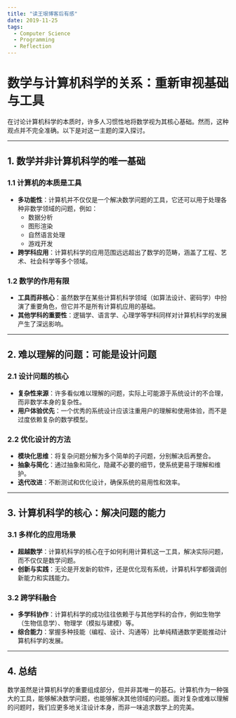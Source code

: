 ```yaml
---
title: "读王垠博客后有感"
date: 2019-11-25
tags:
  - Computer Science
  - Programming
  - Reflection
---
```


# 数学与计算机科学的关系：重新审视基础与工具

在讨论计算机科学的本质时，许多人习惯性地将数学视为其核心基础。然而，这种观点并不完全准确。以下是对这一主题的深入探讨。

---

## 1. 数学并非计算机科学的唯一基础

### 1.1 计算机的本质是工具
- **多功能性**：计算机并不仅仅是一个解决数学问题的工具，它还可以用于处理各种非数学领域的问题，例如：
  - 数据分析
  - 图形渲染
  - 自然语言处理
  - 游戏开发
- **跨学科应用**：计算机科学的应用范围远远超出了数学的范畴，涵盖了工程、艺术、社会科学等多个领域。

### 1.2 数学的作用有限
- **工具而非核心**：虽然数学在某些计算机科学领域（如算法设计、密码学）中扮演了重要角色，但它并不是所有计算机应用的基础。
- **其他学科的重要性**：逻辑学、语言学、心理学等学科同样对计算机科学的发展产生了深远影响。

---

## 2. 难以理解的问题：可能是设计问题

### 2.1 设计问题的核心
- **复杂性来源**：许多看似难以理解的问题，实际上可能源于系统设计的不合理，而非数学本身的复杂性。
- **用户体验优先**：一个优秀的系统设计应该注重用户的理解和使用体验，而不是过度依赖复杂的数学模型。

### 2.2 优化设计的方法
- **模块化思维**：将复杂问题分解为多个简单的子问题，分别解决后再整合。
- **抽象与简化**：通过抽象和简化，隐藏不必要的细节，使系统更易于理解和维护。
- **迭代改进**：不断测试和优化设计，确保系统的易用性和效率。

---

## 3. 计算机科学的核心：解决问题的能力

### 3.1 多样化的应用场景
- **超越数学**：计算机科学的核心在于如何利用计算机这一工具，解决实际问题，而不仅仅是数学问题。
- **创新与实践**：无论是开发新的软件，还是优化现有系统，计算机科学都强调创新能力和实践能力。

### 3.2 跨学科融合
- **多学科协作**：计算机科学的成功往往依赖于与其他学科的合作，例如生物学（生物信息学）、物理学（模拟与建模）等。
- **综合能力**：掌握多种技能（编程、设计、沟通等）比单纯精通数学更能推动计算机科学的发展。

---

## 4. 总结

数学虽然是计算机科学的重要组成部分，但并非其唯一的基石。计算机作为一种强大的工具，能够解决数学问题，也能够解决其他领域的问题。面对复杂或难以理解的问题时，我们应更多地关注设计本身，而非一味追求数学上的完美。